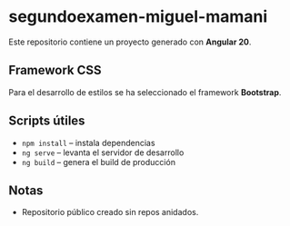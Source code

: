 # segundoexamen-miguel-mamani

Este repositorio contiene un proyecto generado con **Angular 20**.

## Framework CSS
Para el desarrollo de estilos se ha seleccionado el framework **Bootstrap**.  

## Scripts útiles
- `npm install` – instala dependencias
- `ng serve` – levanta el servidor de desarrollo
- `ng build` – genera el build de producción

## Notas
- Repositorio público creado sin repos anidados.
